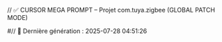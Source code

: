 // ✅ CURSOR MEGA PROMPT – Projet com.tuya.zigbee (GLOBAL PATCH MODE)

#// 📅 Dernière génération : 2025-07-28 04:51:26

